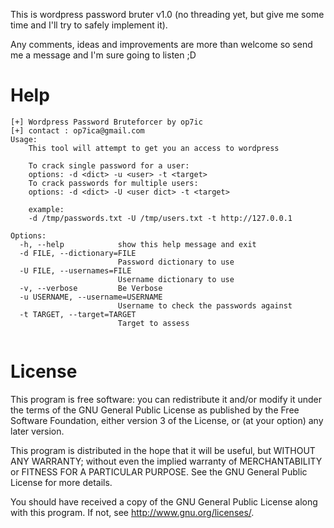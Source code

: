 
This is wordpress password bruter v1.0 (no threading yet, but give me some time and I'll try to safely implement it).

Any comments, ideas and improvements are more than welcome so send me a message and I'm sure going to listen ;D



Help
========
```
[+] Wordpress Password Bruteforcer by op7ic
[+] contact : op7ica@gmail.com
Usage:
    This tool will attempt to get you an access to wordpress 

    To crack single password for a user:
    options: -d <dict> -u <user> -t <target>
    To crack passwords for multiple users:
    options: -d <dict> -U <user dict> -t <target>
     
    example:
    -d /tmp/passwords.txt -U /tmp/users.txt -t http://127.0.0.1
   
Options:
  -h, --help            show this help message and exit
  -d FILE, --dictionary=FILE
                        Password dictionary to use
  -U FILE, --usernames=FILE
                        Username dictionary to use
  -v, --verbose         Be Verbose
  -u USERNAME, --username=USERNAME
                        Username to check the passwords against
  -t TARGET, --target=TARGET
                        Target to assess
                        
```                        
                        
License
========
This program is free software: you can redistribute it and/or modify it under the terms of the GNU General Public License as published by the Free Software Foundation, either version 3 of the License, or (at your option) any later version.

This program is distributed in the hope that it will be useful, but WITHOUT ANY WARRANTY; without even the implied warranty of MERCHANTABILITY or FITNESS FOR A PARTICULAR PURPOSE. See the GNU General Public License for more details.

You should have received a copy of the GNU General Public License along with this program. If not, see http://www.gnu.org/licenses/.                        
